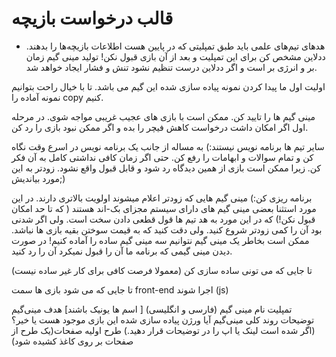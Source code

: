# قالب درخواست بازیچه
- هدهای تیم‌های علمی باید طبق تمپلیتی که در پایین هست اطلاعات بازیچه‌ها را بدهند.
ددلاین مشخص کن برای این تمپلیت و بعد از آن بازی قبول نکن! تولید مینی گیم زمان بر و انرژی بر است و اگر ددلاین درست تنظیم نشود تنش و فشار ایجاد خواهد شد.

اولیت اول ما پیدا کردن نمونه پیاده سازی شده این گیم می باشد. تا با خیال راحت بتوانیم نمونه آماده را copy کنیم.

مینی گیم ها را تایید کن. ممکن است با بازی های عجیب غریبی مواجه شوی. در مرحله اول اگر امکان داشت درخواست کاهش فیچر را بده و اگر ممکن نبود بازی را رد کن.

سایر تیم ها برنامه نویس نیستند:) به مساله از جانب یک برنامه نویس در اسرع وقت نگاه کن و تمام سوالات و ابهامات را رفع کن. حتی اگر زمان کافی نداشتی کامل به آن فکر کن. زیرا ممکن است بازی از همین دیدگاه رد شود و قابل قبول واقع نشود. زودتر به این مورد بیاندیش;)

برنامه ریزی کن:) مینی گیم هایی که زودتر اعلام میشوند اولویت بالاتری دارند. در این مورد استثنا بعضی مینی گیم های دارای سیستم مجزای بک-اند هستند ( که تا حد امکان قبول نکن!) که در این مورد به هد تیم ها قول قطعی دادن سخت است. ولی اگر شدنی بود آن را کمی زودتر شروع کنید. ولی دقت کنید که به قیمت سوختن بقیه بازی ها نباشد. ممکن است بخاطر یک مینی گیم نتوانیم سه مینی گیم ساده را آماده کنیم! در صورت دیدن مینی گیمی که برنامه ما آن را قبول نمیکرد آن را رد کنید.

تا جایی که می تونی ساده سازی کن (معمولا فرصت کافی برای کار غیر ساده نیست)

تا جایی که می شود بازی ها سمت front-end اجرا شوند (js)

تمپلیت
نام مینی گیم (فارسی و انگلیسی) [ اسم ها یونیک باشند]
هدف مینی‌گیم
توضیحات روند کلی مینی‌گیم
آیا ورژن پیاده سازی شده این بازی موجود هست یا خیر؟ (اگر شده است لینک یا اپ را در توضیحات قرار دهید.)
طرح اولیه صفحات(یک طرح از صفحات بر روی کاغذ کشیده شود)
